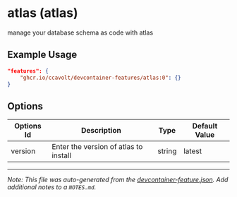 # atlas (atlas)

manage your database schema as code with atlas

## Example Usage

```json
"features": {
    "ghcr.io/ccavolt/devcontainer-features/atlas:0": {}
}
```

## Options

| Options Id | Description                           | Type   | Default Value |
| ---------- | ------------------------------------- | ------ | ------------- |
| version    | Enter the version of atlas to install | string | latest        |

---

_Note: This file was auto-generated from the [devcontainer-feature.json](https://github.com/ccavolt/devcontainer-features/blob/main/src/atlas/devcontainer-feature.json). Add additional notes to a `NOTES.md`._
